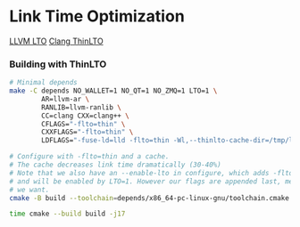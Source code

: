 # Link Time Optimization

[LLVM LTO](https://www.llvm.org/docs/LinkTimeOptimization.html)
[Clang ThinLTO](https://clang.llvm.org/docs/ThinLTO.html)

### Building with ThinLTO

```bash
# Minimal depends
make -C depends NO_WALLET=1 NO_QT=1 NO_ZMQ=1 LTO=1 \
		AR=llvm-ar \
		RANLIB=llvm-ranlib \
		CC=clang CXX=clang++ \
		CFLAGS="-flto=thin" \
		CXXFLAGS="-flto=thin" \
		LDFLAGS="-fuse-ld=lld -flto=thin -Wl,--thinlto-cache-dir=/tmp/lto_cache"

# Configure with -flto=thin and a cache.
# The cache decreases link time dramatically (30-40%)
# Note that we also have an --enable-lto in configure, which adds -flto to CXX and LD FLAGS,
# and will be enabled by LTO=1. However our flags are appended last, meaning we will get what
# we want.
cmake -B build --toolchain=depends/x86_64-pc-linux-gnu/toolchain.cmake

time cmake --build build -j17
```
